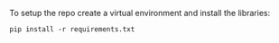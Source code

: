 To setup the repo create a virtual environment and install the libraries:

`pip install -r requirements.txt`
